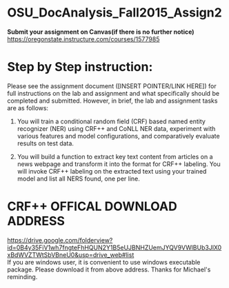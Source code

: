 # OSU_DocAnalysis_Fall2015_Assign2

<b>Submit your assignment on Canvas(if there is no further notice)</b><br />
https://oregonstate.instructure.com/courses/1577985<br />

Step by Step instruction:<br/>
===
Please see the assignment document ([INSERT POINTER/LINK HERE]) for full instructions on the lab and assignment and what specifically should be completed and submitted.  However, in brief, the lab and assignment tasks are as follows:<br/>

1. You will train a conditional random field (CRF) based named entity recognizer (NER) using CRF++ and CoNLL NER data, experiment with various features and model configurations, and comparatively evaluate results on test data.<br/>

2. You will build a function to extract key text content from articles on a news webpage and transform it into the format for CRF++ labeling.  You will invoke CRF++ labeling on the extracted text using your trained model and list all NERS found, one per line.<br/>

CRF++ OFFICAL DOWNLOAD ADDRESS
===
https://drive.google.com/folderview?id=0B4y35FiV1wh7fngteFhHQUN2Y1B5eUJBNHZUemJYQV9VWlBUb3JlX0xBdWVZTWtSbVBneU0&usp=drive_web#list
<br />
If you are windows user, it is convenient to use windows executable package. Please download it from above address. Thanks for Michael's reminding.
